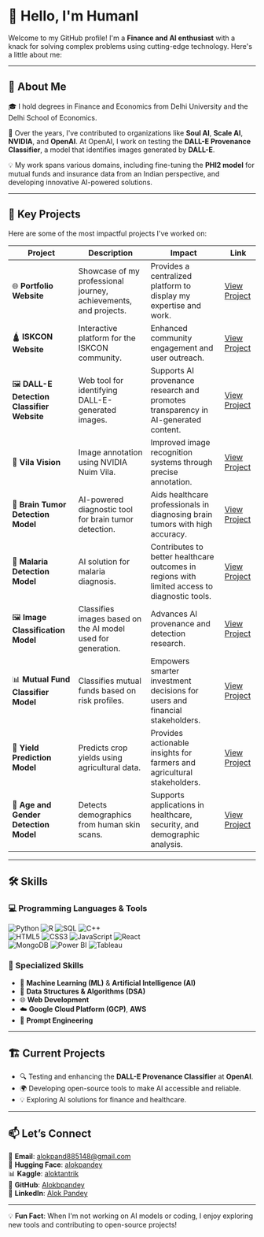 # 👋 Hello, I'm HumanI

Welcome to my GitHub profile! I'm a **Finance and AI enthusiast** with a knack for solving complex problems using cutting-edge technology. Here's a little about me:

---

## 📜 About Me

🎓 I hold degrees in Finance and Economics from Delhi University and the Delhi School of Economics.

💼 Over the years, I've contributed to organizations like **Soul AI**, **Scale AI**, **NVIDIA**, and **OpenAI**. At OpenAI, I work on testing the **DALL-E Provenance Classifier**, a model that identifies images generated by **DALL-E**. 

💡 My work spans various domains, including fine-tuning the **PHI2 model** for mutual funds and insurance data from an Indian perspective, and developing innovative AI-powered solutions.

---

## 🚀 Key Projects

Here are some of the most impactful projects I've worked on:

| **Project**                  | **Description**                                                                                  | **Impact**                                                                                                                                           | **Link**                |
|------------------------------|--------------------------------------------------------------------------------------------------|-------------------------------------------------------------------------------------------------------------------------------------------------------|-------------------------|
| 🌐 **Portfolio Website**      | Showcase of my professional journey, achievements, and projects.                               | Provides a centralized platform to display my expertise and work.                                                                                    | [View Project](#)       |
| 🛕 **ISKCON Website**         | Interactive platform for the ISKCON community.                                                 | Enhanced community engagement and user outreach.                                                                                                     | [View Project](#)       |
| 🖼️ **DALL-E Detection Classifier Website** | Web tool for identifying DALL-E-generated images.                                          | Supports AI provenance research and promotes transparency in AI-generated content.                                                                   | [View Project](https://github.com/Alokbpandey/dalle-detector-app)       |
| 🎯 **Vila Vision**            | Image annotation using NVIDIA Nuim Vila.                                                       | Improved image recognition systems through precise annotation.                                                                                       | [View Project](https://github.com/Alokbpandey/class_notes)       |
| 🧠 **Brain Tumor Detection Model** | AI-powered diagnostic tool for brain tumor detection.                                           | Aids healthcare professionals in diagnosing brain tumors with high accuracy.                                                                         | [View Project](https://huggingface.co/alokpandey/NeuroVision)       |
| 🦟 **Malaria Detection Model** | AI solution for malaria diagnosis.                                                              | Contributes to better healthcare outcomes in regions with limited access to diagnostic tools.                                                        | [View Project](https://www.kaggle.com/models/aloktantrik/brainscan)       |
| 🖼️ **Image Classification Model** | Classifies images based on the AI model used for generation.                                     | Advances AI provenance and detection research.                                                                                                       | [View Project](https://huggingface.co/alokpandey/DenseNet-DH3Classifier)       |
| 📊 **Mutual Fund Classifier Model** | Classifies mutual funds based on risk profiles.                                                 | Empowers smarter investment decisions for users and financial stakeholders.                                                                          | [View Project](https://huggingface.co/alokpandey/MF3Classifier)       |
| 🌾 **Yield Prediction Model** | Predicts crop yields using agricultural data.                                                  | Provides actionable insights for farmers and agricultural stakeholders.                                                                              | [View Project](https://huggingface.co/alokpandey/MF3Classifier)       |
| 👤 **Age and Gender Detection Model** | Detects demographics from human skin scans.                                                    | Supports applications in healthcare, security, and demographic analysis.                                                                             | [View Project](https://huggingface.co/alokpandey/DermaNet)       |
---

## 🛠️ Skills

### 💻 Programming Languages & Tools
![Python](https://img.shields.io/badge/-Python-3776AB?logo=python&logoColor=white)
![R](https://img.shields.io/badge/-R-276DC3?logo=r&logoColor=white)
![SQL](https://img.shields.io/badge/-SQL-4479A1?logo=postgresql&logoColor=white)
![C++](https://img.shields.io/badge/-C++-00599C?logo=cplusplus&logoColor=white)  
![HTML5](https://img.shields.io/badge/-HTML5-E34F26?logo=html5&logoColor=white)
![CSS3](https://img.shields.io/badge/-CSS3-1572B6?logo=css3&logoColor=white)
![JavaScript](https://img.shields.io/badge/-JavaScript-F7DF1E?logo=javascript&logoColor=black)
![React](https://img.shields.io/badge/-React-61DAFB?logo=react&logoColor=black)  
![MongoDB](https://img.shields.io/badge/-MongoDB-47A248?logo=mongodb&logoColor=white)
![Power BI](https://img.shields.io/badge/-Power%20BI-F2C811?logo=powerbi&logoColor=black)
![Tableau](https://img.shields.io/badge/-Tableau-E97627?logo=tableau&logoColor=white)

### 🌟 Specialized Skills
- 🤖 **Machine Learning (ML)** & **Artificial Intelligence (AI)**
- 🔢 **Data Structures & Algorithms (DSA)**
- 🌐 **Web Development**
- ☁️ **Google Cloud Platform (GCP)**, **AWS**
- 🎯 **Prompt Engineering**

---

## 🏗️ Current Projects

- 🔍 Testing and enhancing the **DALL-E Provenance Classifier** at **OpenAI**.
- 🌍 Developing open-source tools to make AI accessible and reliable.
- 💡 Exploring AI solutions for finance and healthcare.

---

## 📫 Let’s Connect  

📧 **Email**: [alokpand885148@gmail.com](mailto:alokpand885148@gmail.com)  
🤗 **Hugging Face**: [alokpandey](https://huggingface.co/alokpandey)  
📊 **Kaggle**: [aloktantrik](https://www.kaggle.com/aloktantrik)  
🐙 **GitHub**: [Alokbpandey](https://github.com/Alokbpandey)  
💼 **LinkedIn**: [Alok Pandey](https://www.linkedin.com/in/alok--pandey/)

---

💡 **Fun Fact**: When I'm not working on AI models or coding, I enjoy exploring new tools and contributing to open-source projects!

